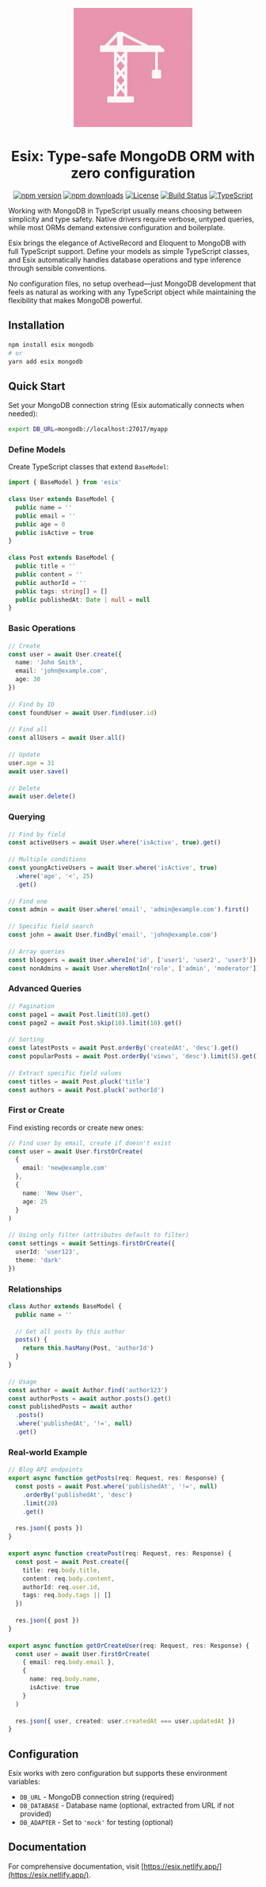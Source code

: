<p align="center">
  <img alt="Esix" src="./logo.png" width="240px"/>
</p>

<h1 align="center">Esix: Type-safe MongoDB ORM with zero configuration</h1>

<p align="center">
  <a href="https://www.npmjs.com/package/esix"><img src="https://img.shields.io/npm/v/esix.svg" alt="npm version"></a>
  <a href="https://www.npmjs.com/package/esix"><img src="https://img.shields.io/npm/dm/esix.svg" alt="npm downloads"></a>
  <a href="https://github.com/Artmann/esix/blob/main/LICENSE"><img src="https://img.shields.io/github/license/Artmann/esix.svg" alt="License"></a>
  <a href="https://github.com/Artmann/esix/actions"><img src="https://img.shields.io/github/actions/workflow/status/Artmann/esix/build.yml" alt="Build Status"></a>
<a href="https://www.typescriptlang.org/"><img src="https://img.shields.io/badge/TypeScript-Ready-blue.svg" alt="TypeScript"></a>

</p>

Working with MongoDB in TypeScript usually means choosing between simplicity and
type safety. Native drivers require verbose, untyped queries, while most ORMs
demand extensive configuration and boilerplate.

Esix brings the elegance of ActiveRecord and Eloquent to MongoDB with full
TypeScript support. Define your models as simple TypeScript classes, and Esix
automatically handles database operations and type inference through sensible
conventions.

No configuration files, no setup overhead—just MongoDB development that feels as
natural as working with any TypeScript object while maintaining the flexibility
that makes MongoDB powerful.

## Installation

```bash
npm install esix mongodb
# or
yarn add esix mongodb
```

## Quick Start

Set your MongoDB connection string (Esix automatically connects when needed):

```bash
export DB_URL=mongodb://localhost:27017/myapp
```

### Define Models

Create TypeScript classes that extend `BaseModel`:

```ts
import { BaseModel } from 'esix'

class User extends BaseModel {
  public name = ''
  public email = ''
  public age = 0
  public isActive = true
}

class Post extends BaseModel {
  public title = ''
  public content = ''
  public authorId = ''
  public tags: string[] = []
  public publishedAt: Date | null = null
}
```

### Basic Operations

```ts
// Create
const user = await User.create({
  name: 'John Smith',
  email: 'john@example.com',
  age: 30
})

// Find by ID
const foundUser = await User.find(user.id)

// Find all
const allUsers = await User.all()

// Update
user.age = 31
await user.save()

// Delete
await user.delete()
```

### Querying

```ts
// Find by field
const activeUsers = await User.where('isActive', true).get()

// Multiple conditions
const youngActiveUsers = await User.where('isActive', true)
  .where('age', '<', 25)
  .get()

// Find one
const admin = await User.where('email', 'admin@example.com').first()

// Specific field search
const john = await User.findBy('email', 'john@example.com')

// Array queries
const bloggers = await User.whereIn('id', ['user1', 'user2', 'user3']).get()
const nonAdmins = await User.whereNotIn('role', ['admin', 'moderator']).get()
```

### Advanced Queries

```ts
// Pagination
const page1 = await Post.limit(10).get()
const page2 = await Post.skip(10).limit(10).get()

// Sorting
const latestPosts = await Post.orderBy('createdAt', 'desc').get()
const popularPosts = await Post.orderBy('views', 'desc').limit(5).get()

// Extract specific field values
const titles = await Post.pluck('title')
const authors = await Post.pluck('authorId')
```

### First or Create

Find existing records or create new ones:

```ts
// Find user by email, create if doesn't exist
const user = await User.firstOrCreate(
  {
    email: 'new@example.com'
  },
  {
    name: 'New User',
    age: 25
  }
)

// Using only filter (attributes default to filter)
const settings = await Settings.firstOrCreate({
  userId: 'user123',
  theme: 'dark'
})
```

### Relationships

```ts
class Author extends BaseModel {
  public name = ''

  // Get all posts by this author
  posts() {
    return this.hasMany(Post, 'authorId')
  }
}

// Usage
const author = await Author.find('author123')
const authorPosts = await author.posts().get()
const publishedPosts = await author
  .posts()
  .where('publishedAt', '!=', null)
  .get()
```

### Real-world Example

```ts
// Blog API endpoints
export async function getPosts(req: Request, res: Response) {
  const posts = await Post.where('publishedAt', '!=', null)
    .orderBy('publishedAt', 'desc')
    .limit(20)
    .get()

  res.json({ posts })
}

export async function createPost(req: Request, res: Response) {
  const post = await Post.create({
    title: req.body.title,
    content: req.body.content,
    authorId: req.user.id,
    tags: req.body.tags || []
  })

  res.json({ post })
}

export async function getOrCreateUser(req: Request, res: Response) {
  const user = await User.firstOrCreate(
    { email: req.body.email },
    {
      name: req.body.name,
      isActive: true
    }
  )

  res.json({ user, created: user.createdAt === user.updatedAt })
}
```

## Configuration

Esix works with zero configuration but supports these environment variables:

- `DB_URL` - MongoDB connection string (required)
- `DB_DATABASE` - Database name (optional, extracted from URL if not provided)
- `DB_ADAPTER` - Set to `'mock'` for testing (optional)

## Documentation

For comprehensive documentation, visit
[https://esix.netlify.app/](https://esix.netlify.app/).
